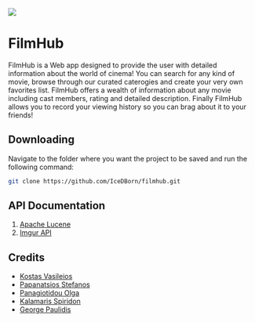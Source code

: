 <img src="https://raw.githubusercontent.com/IceDBorn/aops-imdb/main/wireframes/lovov07.svg">


# FilmHub

FilmHub is a Web app designed to provide the user with detailed information about the world of cinema! You can search for any kind of movie, browse through our curated caterogies and create your very own favorites list. FilmHub offers a wealth of information about any movie including cast members, rating and detailed description. Finally FilmHub allows you to record your viewing history so you can brag about it to your friends!

## Downloading

Navigate to the folder where you want the project to be saved and run the following command:

```bash
git clone https://github.com/IceDBorn/filmhub.git
```


## API Documentation
1. [Apache Lucene](https://github.com/apache/lucenenet)
2. [Imgur API](https://github.com/DamienDennehy/Imgur.API)



## Credits
* [Kostas Vasileios](https://github.com/IceDBorn)
* [Papanatsios Stefanos](https://github.com/CrazyStevenz)
* [Panagiotidou Olga](https://github.com/Olga-Panagiotidou)
* [Kalamaris Spiridon](https://github.com/spiroskmaris)
* [George Paulidis](https://github.com/GeorgePPaul)


